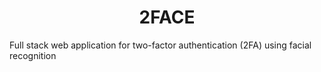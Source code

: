 <h1 align="center">2FACE</h1>
Full stack web application for two-factor authentication (2FA) using facial recognition
